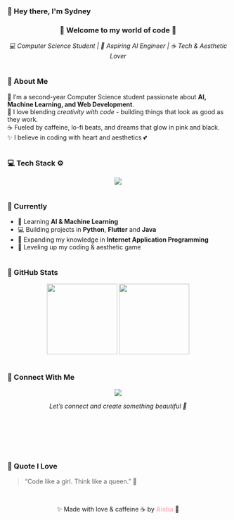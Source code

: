 <!-- 🌸 My Improved GitHub Profile 🌸 -->

<!--
<p align="center">
  <img src="banner.png" width="800px" alt="Aisha Banner"/>
</p>
-->
### 🩷 Hey there, I'm Sydney 

<h3 align="center">🌸 Welcome to my world of code 🌙</h3>
<!-- <h4 align="center"><i>✨ the intersection between creativity and code ✨</i></h4> -->

<p align="center">
  <em>💻 Computer Science Student | 🌷 Aspiring AI Engineer | ☕ Tech & Aesthetic Lover</em>
</p>

<p align="center">
  <img src="https://github.com/andreasbm/readme/raw/master/assets/lines/rainbow.png" width="100%" height="2px" alt="sparkle divider"/>
</p>


### 🖤 About Me  
🌸 I’m a second-year Computer Science student passionate about **AI, Machine Learning, and Web Development**.  
🌙 I love blending _creativity with code_ - building things that look as good as they work.  
☕ Fueled by caffeine, lo-fi beats, and dreams that glow in pink and black.  
✨ I believe in coding with heart and aesthetics 💕  

<p align="center">
  <img src="https://github.com/andreasbm/readme/raw/master/assets/lines/rainbow.png" width="100%" height="2px" alt="sparkle divider"/>
</p>


### 💻 Tech Stack ⚙️
<p align="center">
  <img src="https://skillicons.dev/icons?i=python,java,html,css,js,git,github,postgresql" />
</p>

<p align="center">
  <img src="https://github.com/andreasbm/readme/raw/master/assets/lines/rainbow.png" width="100%" height="2px" alt="sparkle divider"/>
</p>


### 🌸 Currently  
- 🌱 Learning **AI & Machine Learning**  
- 💻 Building projects in **Python**, **Flutter** and **Java**  
- 🧠 Expanding my knowledge in **Internet Application Programming**  
- 🎯 Leveling up my coding & aesthetic game

<p align="center">
  <img src="https://github.com/andreasbm/readme/raw/master/assets/lines/rainbow.png" width="100%" height="2px" alt="sparkle divider"/>
</p>


### 🌙 GitHub Stats  
<p align="center">
  <img src="https://github-readme-stats.vercel.app/api?username=syd-xo&show_icons=true&theme=tokyonight&title_color=ffb6c1&icon_color=ffb6c1&text_color=cfcfcf&bg_color=000000" height="160" />
  <img src="https://github-readme-streak-stats.herokuapp.com/?user=syd-xo&theme=tokyonight_duo&background=000000&ring=ffb6c1&fire=ffb6c1&currStreakLabel=ffb6c1" height="160" />
</p>

<p align="center">
  <img src="https://github.com/andreasbm/readme/raw/master/assets/lines/rainbow.png" width="100%" height="2px" alt="sparkle divider"/>
</p>


### 💌 Connect With Me  
<p align="center">
  <a href="mailto:sydneyaisha4@gmail.com">
    <img src="https://img.shields.io/badge/Email-FFB6C1?style=for-the-badge&logo=gmail&logoColor=000000" />
  </a>

  <p align="center"><i>Let’s connect and create something beautiful 💌</i></p>

  
  <!--
  <a href="https://linkedin.com/in/myprofile">
  <img src="https://img.shields.io/badge/LinkedIn-000000?style=for-the-badge&logo=linkedin&logoColor=ffb6c1"/>
  </a>
-->
  
</p>

<br>

<p align="center">
  <img src="https://github.com/andreasbm/readme/raw/master/assets/lines/rainbow.png" width="100%" height="2px" alt="sparkle divider"/>
</p>

<br>
<br>

### 🌷 Quote I Love  
> “Code like a girl. Think like a queen.” 👑  

<br>

<p align="center">✨ Made with love & caffeine ☕ by <strong style="color:#ffb6c1;">Aisha</strong> 🌸</p>
